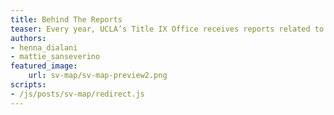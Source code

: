 ```yaml
---
title: Behind The Reports
teaser: Every year, UCLA’s Title IX Office receives reports related to sexual harassment and assault, with outcomes of investigations ranging from written warnings to dismissals. However, there are many stories that never get reported to the Title IX office. The Daily Bruin wants to provide a space to anonymously share these stories.
authors:
- henna_dialani
- mattie_sanseverino
featured_image: 
    url: sv-map/sv-map-preview2.png
scripts:
- /js/posts/sv-map/redirect.js
---
```


<head>
<script>
window.location.href = "https://features.dailybruin.com/2019/beyondthereports/";
</script>
</head>

